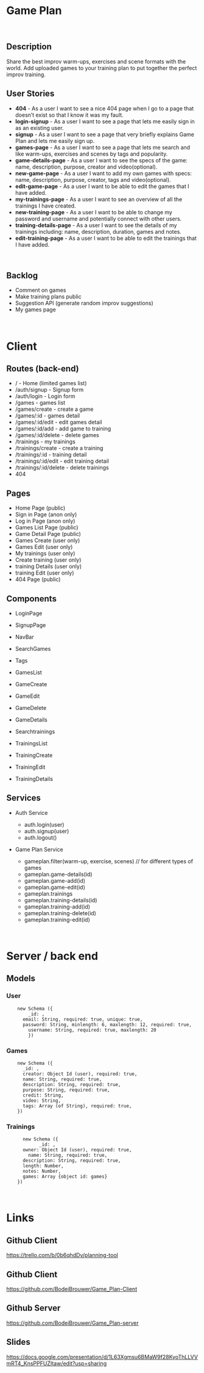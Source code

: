 # Game Plan
<br>

## Description
Share the best improv warm-ups, exercises and scene formats with the world.
Add uploaded games to your training plan to put together the perfect improv training.
<br>

## User Stories
- **404** - As a user I want to see a nice 404 page when I go to a page that doesn’t exist so that I know it was my fault.
- **login-signup** - As a user I want to see a page that lets me easily sign in as an existing user. 
- **signup** - As a user I want to see a page that very briefly explains Game Plan and lets me easily sign up.
- **games-page** - As a user I want to see a page that lets me search and like warm-ups, exercises and scenes by tags and popularity.
- **game-details-page** - As a user I want to see the specs of the game: name, description, purpose, creator and video(optional).
- **new-game-page** - As a user I want to add my own games with specs: name, description, purpose, creator, tags and video(optional).
- **edit-game-page** - As a user I want to be able to edit the games that I have added.
- **my-trainings-page** - As a user I want to see an overview of all the trainings I have created.
- **new-training-page** - As a user I want to be able to change my password and username and potentially connect with other users.
- **training-details-page** - As a user I want to see the details of my trainings including: name, description, duration, games and notes.
- **edit-training-page** - As a user I want to be able to edit the trainings that I have added.
<br>

## Backlog

 - Comment on games
 - Make training plans public
 - Suggestion API (generate random improv suggestions)
 - My games page

<br>

# Client

## Routes (back-end)

- /                     - Home (limited games list)
- /auth/signup          - Signup form
- /auth/login           - Login form
- /games                - games list
- /games/create         - create a game
- /games/:id            - games detail
- /games/:id/edit       - edit games detail
- /games/:id/add        - add game to training
- /games/:id/delete     - delete games
- /trainings            - my trainings
- /trainings/create     - create a training
- /trainings/:id        - training detail
- /trainings/:id/edit   - edit training detail
- /trainings/:id/delete - delete trainings
- 404


## Pages

- Home Page (public)
- Sign in Page (anon only)
- Log in Page (anon only)
- Games List Page (public)
- Game Detail Page (public)
- Games Create (user only)
- Games Edit (user only)
- My trainings (user only)
- Create training (user only)
- training Details (user only)
- training Edit (user only)
- 404 Page (public)


## Components
- LoginPage

- SignupPage

- NavBar

- SearchGames

- Tags

- GamesList

- GameCreate

- GameEdit

- GameDelete

- GameDetails

- Searchtrainings

- TrainingsList

- TrainingCreate

- TrainingEdit

- TrainingDetails


## Services

- Auth Service
  - auth.login(user)
  - auth.signup(user)
  - auth.logout()

- Game Plan Service
  - gameplan.filter(warm-up, exercise, scenes) // for different types of games
  - gameplan.game-details(id)
  - gameplan.game-add(id)
  - gameplan.game-edit(id)
  - gameplan.trainings
  - gameplan.training-details(id)   
  - gameplan.training-add(id)
  - gameplan.training-delete(id)
  - gameplan.training-edit(id)

<br>

# Server / back end

## Models
 
### User 

```
    new Schema ({
     	_id: ,
      email: String, required: true, unique: true,
      password: String, minlength: 6, maxlength: 12, required: true,
     	username: String, required: true, maxlength: 20
		})
```

### Games 
```
    new Schema ({
      _id: ,
      creator: Object Id (user), required: true,
      name: String, required: true,
      description: String, required: true,
      purpose: String, required: true,
      credit: String,
      video: String,
      tags: Array (of String), required: true,
    })
```
    
### Trainings 
```
	  new Schema ({
			_id: ,
      owner: Object Id (user), required: true,
	    name: String, required: true,
      description: String, required: true,
      length: Number,
      notes: Number,
      games: Array {object id: games}
    })
```
    
<br>

# Links

## Github Client
https://trello.com/b/0b6qhdDv/planning-tool

## Github Client
https://github.com/BodeiBrouwer/Game_Plan-Client

## Github Server
https://github.com/BodeiBrouwer/Game_Plan-server

## Slides
https://docs.google.com/presentation/d/1L63Xgmsu6BMaW9f28KyoThLLVVmRT4_KnsPPFUZItaw/edit?usp=sharing